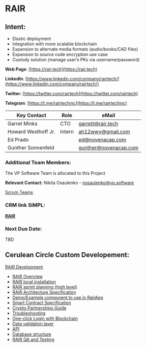 # RAIR

## Intent:

- Elastic deployment
- Integration with more scalable blockchain
- Expansion to alternate media formats (audio/books/CAD files)
- Expansion to source code encryption use case
- Custody solution (manage user’s PKs via username/password)

**Web Page**: [https://rair.tech](https://rair.tech)

**LinkedIn**: [https://www.linkedin.com/company/rairtech/](https://www.linkedin.com/company/rairtech/)

**Twitter:** [https://twitter.com/rairtech](https://twitter.com/rairtech)

**Telegram**: [https://t.me/rairtechinc](https://t.me/rairtechinc)

| **Key Contact** | **Role** | **eMail** |
| --- | --- | --- |
| Garret Minks | CTO | garrett@rair.tech |
| Howard Westhoff Jr. | Intern | [ah12wwy@gmail.com](mailto:ah12wwy@gmail.com) |
| Ed Prado |     | [ed@novenacap.com](mailto:ed@novenacap.com) |
| Gunther Sonnenfeld |     | [gunther@novenacap.com](mailto:gunther@novenacap.com) |

### **Additional Team Members:**

The VP Software Team is allocated to this Project

**Relevant Contact:** Nikita Osaulenko - nosaulenko@vp.software

[Scrum Teams](./2cu.atlassian.net/wiki/spaces/CCU/pages/88211457/Scrum_Teams.md)

### **CRM link SiMPL:**

[**RAIR**](https://app.simplapp.io/company/9ofDSejz5fdfT1OM)

### **Next Due Date:**

TBD

## Cerulean Circle Custom Developement:

[RAIR Development](../../../cerulean-circle-unlimited-2cu/product/development/2cu-custom-development/rair-development.md)

- [RAIR Overview](../../../cerulean-circle-unlimited-2cu/product/development/2cu-custom-development/rair-development/rair-overview.md)
- [RAIR local installation](../../../cerulean-circle-unlimited-2cu/product/development/2cu-custom-development/rair-development/rair-local-installation.md)
- [RAIR sprint planning (high level)](../../../cerulean-circle-unlimited-2cu/product/development/2cu-custom-development/rair-development/rair-sprint-planning-high-level.md)
- [RAIR Architecture Specification](../../../cerulean-circle-unlimited-2cu/product/development/2cu-custom-development/rair-development/rair-architecture-specification.md)
- [Demo/Example component to use in RairApp](../../../cerulean-circle-unlimited-2cu/product/development/2cu-custom-development/rair-development/demoexample-component-to-use-in-rairapp.md)
- [Smart Contract Specification](../../../cerulean-circle-unlimited-2cu/product/development/2cu-custom-development/rair-development/smart-contract-specification.md)
- [Crypto Partnerships Guide](../../../cerulean-circle-unlimited-2cu/product/development/2cu-custom-development/rair-development/crypto-partnerships-guide.md)
- [Troubleshooting](../../../cerulean-circle-unlimited-2cu/product/development/2cu-custom-development/rair-development/troubleshooting.md)
- [One-click Login with Blockchain](../../../cerulean-circle-unlimited-2cu/product/development/2cu-custom-development/rair-development/one-click-login-with-blockchain.md)
- [Data validation layer](../../../cerulean-circle-unlimited-2cu/product/development/2cu-custom-development/rair-development/data-validation-layer.md)
- [API](../../../cerulean-circle-unlimited-2cu/product/development/2cu-custom-development/rair-development/api.md)
- [Database structure](../../../cerulean-circle-unlimited-2cu/product/development/2cu-custom-development/rair-development/database-structure.md)
- [RAIR QA and Testing](../../../cerulean-circle-unlimited-2cu/product/development/2cu-custom-development/rair-development/rair-qa-and-testing.md)